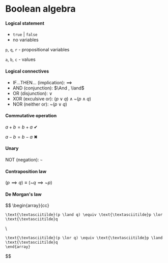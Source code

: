 # Boolean algebra

#### Logical statement

- `true` | `false`
- no variables

`p`, `q`, `r` - propositional variables

`a`, `b`, `c` - values

#### Logical connectives

- IF...THEN... (implication): $\implies$
- AND (conjunction): $\And , \land$
- OR (disjunction): $\lor$
- XOR (exculsive or): $(p \lor q) \land \text{\textasciitilde} (p \land q)$
- NOR (neither or): $\text{\textasciitilde} (p \lor q)$

#### Commutative operation

$a + b = b + a$ ✔

$a - b = b - a$ ✖

#### Unary

NOT (negation): `~`

#### Contraposition law

$(p \implies q) \equiv (\text{\textasciitilde}q \implies \text{\textasciitilde}p)$

#### De Morgan's law

$$
	\begin{array}{cc}

	\text{\textasciitilde}(p \land q) \equiv \text{\textasciitilde}p \lor \text{\textasciitilde}q

\\

	\text{\textasciitilde}(p \lor q) \equiv \text{\textasciitilde}p \land \text{\textasciitilde}q
	\end{array}
$$
